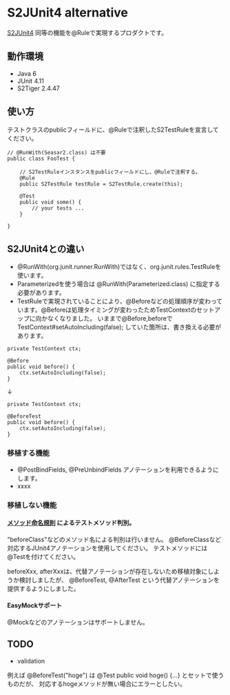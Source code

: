 # S2JUnit4 alternative

[S2JUnit4](http://s2container.seasar.org/2.4/ja/S2JUnit4.html) 同等の機能を@Ruleで実現するプロダクトです。

## 動作環境

* Java 6
* JUnit 4.11
* S2Tiger 2.4.47


## 使い方

テストクラスのpublicフィールドに、@Ruleで注釈したS2TestRuleを宣言してください。

```
// @RunWith(Seasar2.class) は不要
public class FooTest {

    // S2TestRuleインスタンスをpublicフィールドにし、@Ruleで注釈する。
    @Rule
    public S2TestRule testRule = S2TestRule.create(this); 

    @Test
    public void some() {
        // your tests ...
    }

}
```

## S2JUnit4との違い

* @RunWith(org.junit.runner.RunWith)ではなく、org.junit.rules.TestRuleを使います。
* Parameterizedを使う場合は @RunWith(Parameterized.class) に指定する必要があります。
* TestRuleで実現されていることにより、@Beforeなどの処理順序が変わっています。@Beforeは処理タイミングが変わったためTestContextのセットアップに向かなくなりました。
いままで@Before,beforeで TestContext#setAutoIncluding(false); していた箇所は、書き換える必要があります。

```
private TestContext ctx;

@Before
public void before() {
    ctx.setAutoIncluding(false);
}
```

↓

```
private TestContext ctx;

@BeforeTest
public void before() {
    ctx.setAutoIncluding(false);
}
```


### 移植する機能

* @PostBindFields, @PreUnbindFields アノテーションを利用できるようにします。
* xxxx


### 移植しない機能

#### [メソッド命名規則](http://s2container.seasar.org/2.4/ja/S2JUnit4.html#methodNamingConvention) によるテストメソッド判別。

"beforeClass"などのメソッド名による判別は行いません。
@BeforeClassなど対応するJUnit4アノテーションを使用してください。
テストメソッドには@Testを付けてください。

beforeXxx, afterXxxは、代替アノテーションが存在しないため移植対象にしようか検討しましたが、
@BeforeTest, @AfterTest という代替アノテーションを提供するようにしました。

#### EasyMockサポート

@Mockなどのアノテーションはサポートしません。



## TODO

* validation

例えば @BeforeTest("hoge") は @Test public void hoge() {...} とセットで使うものだが、
対応するhogeメソッドが無い場合にエラーとしたい。


